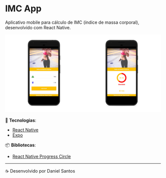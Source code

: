 # IMC App

Aplicativo mobile para cálculo de IMC (índice de massa corporal), desenvolvido com React Native.

![IMC App](/.github/preview.png)


:rocket: **Tecnologias**:

- [React Native](https://facebook.github.io/react-native/)
- [Expo](https://expo.io/)

:package: **Bibliotecas**:

- [React Native Progress Circle](https://www.npmjs.com/package/react-native-progress-circle) 

---

:coffee: Desenvolvido por Daniel Santos
